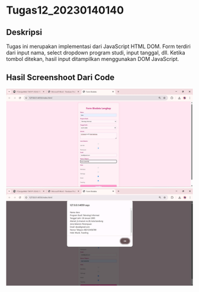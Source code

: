 # Tugas12_20230140140

## Deskripsi
Tugas ini merupakan implementasi dari JavaScript HTML DOM. Form terdiri dari input nama, select dropdown program studi, input tanggal, dll. Ketika tombol ditekan, hasil input ditampilkan menggunakan DOM JavaScript.

## Hasil Screenshoot Dari Code
![Screenshot Form DOM](screenshoot1.jpg)
![Screenshot Form DOM](screenshoot2.jpg)
